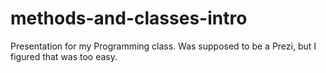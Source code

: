 # methods-and-classes-intro

Presentation for my Programming class. Was supposed to be a Prezi, but I figured that was too easy.
